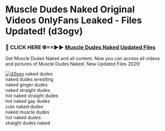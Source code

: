# Muscle Dudes Naked Original Videos 0nlyFans Leaked - Files Updated! (d3ogv)

<h3>🔴 CLICK HERE 🌐==►► <a href="https://tinyurl.com/up5wt9bj" rel="nofollow">Muscle Dudes Naked Updated Files</a></h3>

Get Muscle Dudes Naked and all content. Now you can access all videos and pictures of Muscle Dudes Naked. New Updated Files 2025!

[![d3ogv](https://i.imgur.com/ABiUzMV.gif)](https://tinyurl.com/up5wt9bj)
naked dudes<br>
naked dudes wrestling<br>
naked ginger dudes<br>
naked straight dudes<br>
hot naked straight dudes<br>
hot naked gay dudes<br>
cute naked dudes<br>
naked muscle dudes<br>
hot naked dudes<br>
straight dudes naked